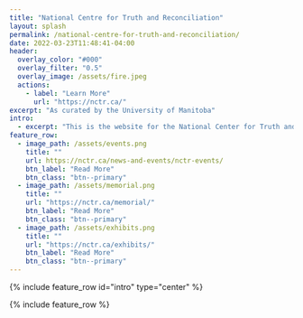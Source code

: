 ```yaml
---
title: "National Centre for Truth and Reconciliation"
layout: splash
permalink: /national-centre-for-truth-and-reconciliation/
date: 2022-03-23T11:48:41-04:00
header:
  overlay_color: "#000"
  overlay_filter: "0.5"
  overlay_image: /assets/fire.jpeg
  actions:
    - label: "Learn More"
      url: "https://nctr.ca/"
excerpt: "As curated by the University of Manitoba"
intro: 
  - excerpt: "This is the website for the National Center for Truth and Reconciliation (NCTR), this website provides a space to learn about experiences of residential schools. We encourage you to especially visit the highlighted sections below."
feature_row:
  - image_path: /assets/events.png
    title: ""
    url: https://nctr.ca/news-and-events/nctr-events/
    btn_label: "Read More"
    btn_class: "btn--primary"
  - image_path: /assets/memorial.png
    title: ""
    url: "https://nctr.ca/memorial/"
    btn_label: "Read More"
    btn_class: "btn--primary"
  - image_path: /assets/exhibits.png
    title: ""
    url: "https://nctr.ca/exhibits/"
    btn_label: "Read More"
    btn_class: "btn--primary"
---
```


{% include feature_row id="intro" type="center" %}

{% include feature_row %}
